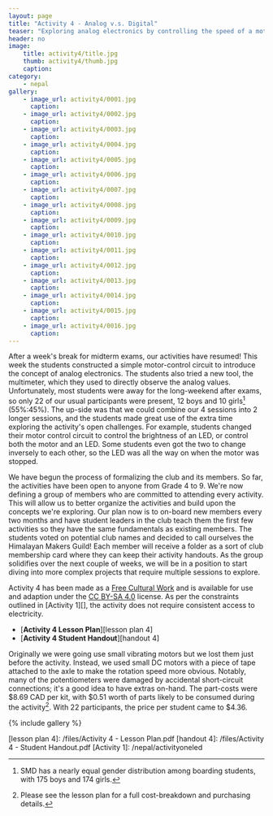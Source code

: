 ```yaml
---
layout: page
title: "Activity 4 - Analog v.s. Digital"
teaser: "Exploring analog electronics by controlling the speed of a motor."
header: no
image: 
    title: activity4/title.jpg
    thumb: activity4/thumb.jpg
    caption: 
category:
    - nepal
gallery:
    - image_url: activity4/0001.jpg
      caption: 
    - image_url: activity4/0002.jpg
      caption: 
    - image_url: activity4/0003.jpg
      caption: 
    - image_url: activity4/0004.jpg
      caption: 
    - image_url: activity4/0005.jpg
      caption: 
    - image_url: activity4/0006.jpg
      caption: 
    - image_url: activity4/0007.jpg
      caption: 
    - image_url: activity4/0008.jpg
      caption:
    - image_url: activity4/0009.jpg
      caption:
    - image_url: activity4/0010.jpg
      caption:
    - image_url: activity4/0011.jpg
      caption:
    - image_url: activity4/0012.jpg
      caption:
    - image_url: activity4/0013.jpg
      caption:
    - image_url: activity4/0014.jpg
      caption:
    - image_url: activity4/0015.jpg
      caption:
    - image_url: activity4/0016.jpg
      caption:       
---
```


After a week's break for midterm exams, our activities have resumed! This week the students constructed a simple motor-control circuit to introduce the concept of analog electronics. The students also tried a new tool, the multimeter, which they used to directly observe the analog values. Unfortunately, most students were away for the long-weekend after exams, so only 22 of our usual participants were present, 12 boys and 10 girls[^1] (55%:45%). The up-side was that we could combine our 4 sessions into 2 longer sessions, and the students made great use of the extra time exploring the activity's open challenges. For example, students changed their motor control circuit to control the brightness of an LED, or control both the motor and an LED. Some students even got the two to change inversely to each other, so the LED was all the way on when the motor was stopped.

We have begun the process of formalizing the club and its members. So far, the activities have been open to anyone from Grade 4 to 9. We're now defining a group of members who are committed to attending every activity. This will allow us to better organize the activities and build upon the concepts we're exploring. Our plan now is to on-board new members every two months and have student leaders in the club teach them the first few activities so they have the same fundamentals as existing members. The students voted on potential club names and decided to call ourselves the Himalayan Makers Guild! Each member will receive a folder as a sort of club membership card where they can keep their activity handouts. As the group solidifies over the next couple of weeks, we will be in a position to start diving into more complex projects that require multiple sessions to explore.

Activity 4 has been made as a [Free Cultural Work][] and is available for use and adaption under the [CC BY-SA 4.0][] license. As per the constraints outlined in [Activity 1][], the activity does not require consistent access to electricity.

*	[**Activity 4 Lesson Plan**][lesson plan 4]
*	[**Activity 4 Student Handout**][handout 4]

Originally we were going use small vibrating motors but we lost them just before the activity. Instead, we used small DC motors with a piece of tape attached to the axle to make the rotation speed more obvious. Notably, many of the potentiometers were damaged by accidental short-circuit connections; it's a good idea to have extras on-hand. The part-costs were $8.69 CAD per kit, with $0.51 worth of parts likely to be consumed during the activity[^2]. With 22 participants, the price per student came to $4.36.

{% include gallery %}

[^1]: SMD has a nearly equal gender distribution among boarding students, with 175 boys and 174 girls.
[^2]: Please see the lesson plan for a full cost-breakdown and purchasing details.

[CC BY-SA 4.0]: https://creativecommons.org/licenses/by-sa/4.0/
[Free Cultural Work]: https://creativecommons.org/share-your-work/public-domain/freeworks/
[lesson plan 4]: /files/Activity 4 - Lesson Plan.pdf
[handout 4]: /files/Activity 4 - Student Handout.pdf
[Activity 1]: /nepal/activityoneled
